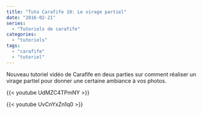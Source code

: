 ```yaml
---
title: "Tuto Carafife 10: Le virage partiel"
date: "2016-02-21"
series:
  - "Tutoriels de carafife"
categories: 
  - "tutoriels"
tags: 
  - "carafife"
  - "tutoriel"
---
```


Nouveau tutoriel vidéo de Carafife en deux parties sur comment réaliser un virage partiel pour donner une certaine ambiance à vos photos.

{{< youtube UdMZC4TPmNY >}}

{{< youtube UvCnYxZn1q0 >}}
